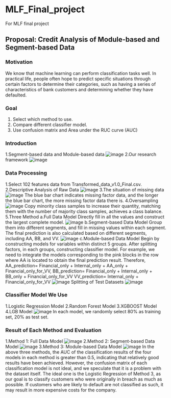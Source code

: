 # MLF_Final_project
For MLF final project
## Proposal: Credit Analysis of Module-based and Segment-based Data 
### Motivation
We know that machine learning can perform classification tasks well. In practical life, people often hope to predict specific situations through certain factors to determine their categories, such as having a series of characteristics of bank customers and determining whether they have defaulted.
### Goal  
1. Select which method to use.   
2. Compare different classifier model.
3. Use confusion matrix and Area under the RUC curve (AUC)
### Introduction
1.Segment-based data and Module-based data
![image](figure\\Segment-based_data_and_Module-based_data.png)
2.Our research framework
![image](figure\\Our_research_framework.png)
### Data Processing
1.Select 102 features data from Transformed_data_v1.0_Final.csv. 
2.Descriptive Analysis of Raw Data
![image](figure\\Descriptive_Analysis_of_Raw_Data.png)
3.The situation of missing data
![image](figure\\The_situation_of_missing_data.png)
The blue bar chart indicates missing factor data, and the longer the blue bar chart, the more missing factor data there is.
4.Oversampling
![image](figure\\Oversampling.png)
Copy minority class samples to increase their quantity, matching them with the number of majority class samples, achieves a class balance.
5.Three Method
a.Full Data Model
Directly fill in all the values and construct the largest complete model.
![image](figure\\Full_Data_Model.png)
b.Segment-based Data Model
Group them into different segments, and fill in missing values within each segment. The final prediction is also calculated based on different segments, including AA, BB, and VV.
![image](figure\\Segment-based_Data_Model.png)
c.Module-based Data Model
Begin by constructing models for variables within distinct 5 groups. After splitting factors, in each groups, constructing classifier model. For example, we need to integrate the models corresponding to the pink blocks in the row where AA is located to obtain the final prediction result. 
Therefore, 
AA_prediction= Financial_only + Internal_only + AA_only + Financial_only_for_VV,
BB_prediction= Financial_only + Internal_only + BB_only + Financial_only_for_VV
VV_prediction= Internal_only + Financial_only_for_VV
![image](figure\\Module-based_Data_Model.png)
Splitting of Test Datasets
![image](figure\\Splitting_of_Test_Datasets.png)
### Classifier Model We Use
1.Logistic Regression Model
2.Random Forest Model
3.XGBOOST Model
4.LGB Model
![image](figure\\Classifier_Model_We_Use.png)
In each model, we randomly select 80% as training set, 20% as test set.
### Result of Each Method and Evaluation 
1.Method 1: Full Data Model
![image](figure\\Method_1_Full_Data_Model.png)
2.Method 2: Segment-based Data Model
![image](figure\\Method_2_Segment-based_Data_Model.png)
3.Method 3: Module-based Data Model
![image](figure\\Method_3_Module-based_Data_Model.png)
In the above three methods, the AUC of the classification results of the four models in each method is greater than 0.5, indicating that relatively good results have been achieved. However, the confusion matrix of each classification model is not ideal, and we speculate that it is a problem with the dataset itself. The ideal one is the Logistic Regression of Method 3, as our goal is to classify customers who were originally in breach as much as possible. If customers who are likely to default are not classified as such, it may result in more expensive costs for the company.
